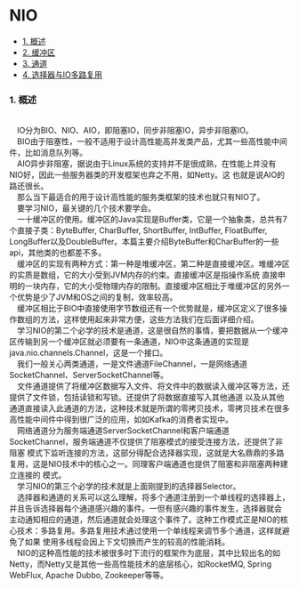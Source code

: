 # NIO

* [1. 概述](#1)
* [2. 缓冲区](#2)
* [3. 通道](#3)
* [4. 选择器与IO多路复用](#4)

<h3 id="1">1. 概述</h3>
<br>&emsp;IO分为BIO、NIO、AIO，即阻塞IO，同步非阻塞IO，异步非阻塞IO。
<br>&emsp;BIO由于阻塞性，一般不适用于设计高性能高并发类产品，尤其一些高性能中间件，比如消息队列等。
<br>&emsp;AIO异步非阻塞，据说由于Linux系统的支持并不是很成熟，在性能上并没有NIO好，因此一些服务器类的开发框架也弃之不用，如Netty。这
也就是说AIO的路还很长。
<br>&emsp;那么当下最适合的用于设计高性能的服务类框架的技术也就只有NIO了。
<br>&emsp;要学习NIO，最关键的几个技术要学会。
<br>&emsp;一十缓冲区的使用。缓冲区的Java实现是Buffer类，它是一个抽象类，总共有7个直接子类：ByteBuffer, CharBuffer, ShortBuffer,
IntBuffer, FloatBuffer, LongBuffer以及DoubleBuffer。本篇主要介绍ByteBuffer和CharBuffer的一些api，其他类的也都差不多。
<br>&emsp;缓冲区的实现有两种方式：第一种是堆缓冲区，第二种是直接缓冲区。堆缓冲区的实质是数组，它的大小受到JVM内存的约束。直接缓冲区是指操作系统
直接申明的一块内存，它的大小受物理内存的限制。直接缓冲区相比于堆缓冲区的另外一个优势是少了JVM和OS之间的复制，效率较高。
<br>&emsp;缓冲区相比于BIO中直接使用字节数组还有一个优势就是，缓冲区定义了很多操作数组的方法，这样使用起来非常方便，这些方法我们在后面详细介绍。
<br>&emsp;学习NIO的第二个必学的技术是通道，这是很自然的事情，要把数据从一个缓冲区传输到另一个缓冲区就必须要有一条通道，NIO中这条通道的实现是
java.nio.channels.Channel，这是一个接口。
<br>&emsp;我们一般关心两类通道，一是文件通道FileChannel，一是网络通道SocketChannel、ServerSocketChannel等。
<br>&emsp;文件通道提供了将缓冲区数据写入文件、将文件中的数据读入缓冲区等方法，还提供了文件锁，包括读锁和写锁。还提供了将数据直接写入其他通道
以及从其他通道直接读入此通道的方法，这种技术就是所谓的零拷贝技术，零拷贝技术在很多高性能中间件中得到很广泛的应用，如如Kafka的消费者实现中。
<br>&emsp;网络通道分为服务端通道ServerSocketChannel和客户端通道SocketChannel，服务端通道不仅提供了阻塞模式的接受连接方法，还提供了非阻塞
模式下监听连接的方法，这部分得配合选择器实现，这就是大名鼎鼎的多路复用，这是NIO技术中的核心之一。同理客户端通道也提供了阻塞和非阻塞两种建立连接的
模式。
<br>&emsp;学习NIO的第三个必学的技术就是上面刚提到的选择器Selector。
<br>&emsp;选择器和通道的关系可以这么理解，将多个通道注册到一个单线程的选择器上，并且告诉选择器每个通道感兴趣的事件。一但有感兴趣的事件发生，选择器就会
主动通知相应的通道，然后通道就会处理这个事件了。这种工作模式正是NIO的核心技术：多路复用。多路复用技术通过使用一个单线程来调节多个通道，这样就避免了如果
使用多线程会因上下文切换而产生的较高的性能消耗。
<br>&emsp;NIO的这种高性能的技术被很多时下流行的框架作为底层，其中比较出名的如Netty，而Netty又是其他一些高性能技术的底层核心，如RocketMQ, 
Spring WebFlux, Apache Dubbo, Zookeeper等等。
<br>&emsp;
<br>&emsp;